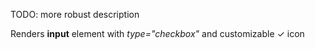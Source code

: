TODO: more robust description

Renders <b>input</b> element with <i>type="checkbox"</i> and customizable ✓ icon<br>  
